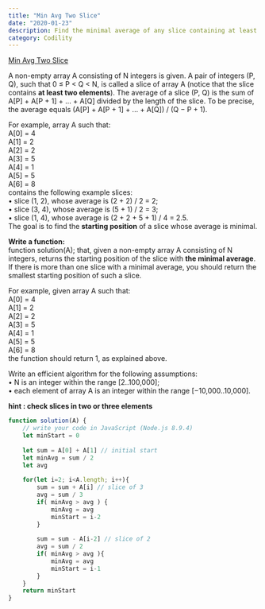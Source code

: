 ```yaml
---
title: "Min Avg Two Slice"
date: "2020-01-23"
description: Find the minimal average of any slice containing at least two elements
category: Codility
---
```


[Min Avg Two Slice](https://app.codility.com/programmers/lessons/5-prefix_sums/min_avg_two_slice/)

A non-empty array A consisting of N integers is given. A pair of integers (P, Q), such that 0 ≤ P < Q < N, is called a slice of array A (notice that the slice contains **at least two elements**). The average of a slice (P, Q) is the sum of A\[P\] + A\[P + 1\] + ... + A\[Q\] divided by the length of the slice. To be precise, the average equals (A\[P\] + A\[P + 1\] + ... + A\[Q\]) / (Q − P + 1).  

For example, array A such that:  
A\[0\] = 4   
A\[1\] = 2   
A\[2\] = 2   
A\[3\] = 5   
A\[4\] = 1   
A\[5\] = 5   
A\[6\] = 8  
contains the following example slices:   
•	slice (1, 2), whose average is (2 + 2) / 2 = 2;   
•	slice (3, 4), whose average is (5 + 1) / 2 = 3;   
•	slice (1, 4), whose average is (2 + 2 + 5 + 1) / 4 = 2.5.   
The goal is to find the **starting position** of a slice whose average is minimal.   

**Write a function:**  
function solution(A);
that, given a non-empty array A consisting of N integers, returns the starting position of the slice with **the minimal average**. If there is more than one slice with a minimal average, you should return the smallest starting position of such a slice.

For example, given array A such that:  
A\[0\] = 4   
A\[1\] = 2   
A\[2\] = 2   
A\[3\] = 5   
A\[4\] = 1  
A\[5\] = 5   
A\[6\] = 8  
the function should return 1, as explained above.

Write an efficient algorithm for the following assumptions:  
•	N is an integer within the range \[2..100,000\];  
•	each element of array A is an integer within the range \[−10,000..10,000\].  


**hint : check slices in two or three elements**
```js
function solution(A) {
    // write your code in JavaScript (Node.js 8.9.4)
    let minStart = 0
    
    let sum = A[0] + A[1] // initial start
    let minAvg = sum / 2
    let avg
    
    for(let i=2; i<A.length; i++){
        sum = sum + A[i] // slice of 3
        avg = sum / 3
        if( minAvg > avg ) {
            minAvg = avg
            minStart = i-2
        }
        
        sum = sum - A[i-2] // slice of 2
        avg = sum / 2
        if( minAvg > avg ){
            minAvg = avg
            minStart = i-1
        }
    }
    return minStart   
}
```
